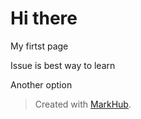# Hi there

My firtst page

Issue is best way to learn

Another option
> Created with [MarkHub](http://markhub.io/).
<!--markhub_data:
eyJoaXN0b3J5IjpbMTc2NjMwNTU5OCwxMDMxNjY1ODgyLC00Mj
AyNjg4OTddfQ==
-->